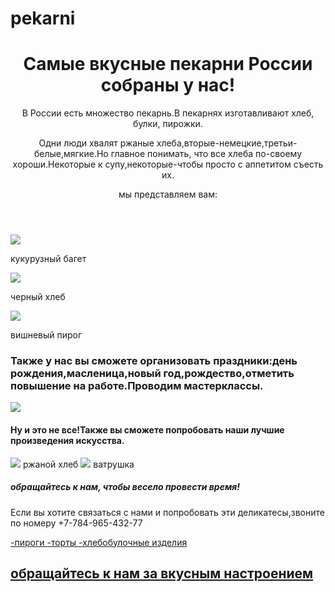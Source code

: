 # pekarni<html>
<title>пекарни всех стран</title>
<header>
<h1>Самые вкусные пекарни России собраны у нас!</h1>
<text-align:center>
<p>В России есть множество пекарнь.В пекарнях изготавливают хлеб, булки, пирожки.</p>
<p>Одни люди хвалят ржаные хлеба,вторые-немецкие,третьи-белые,мягкие.Но главное понимать,
что все хлеба по-своему хороши.Некоторые к супу,некоторые-чтобы просто с аппетитом съесть их.</p>
мы представляем вам:
</header>
<body>
<img src="https://www.google.com/imgres?imgurl=http%3A%2F%2Fpics.livejournal.com%2Finesacipa%2Fpic%2F001atexe&imgrefurl=https%3A%2F%2Finesacipa.livejournal.com%2F266257.html&tbnid=WFIi0Bs7W0c7_M&vet=12ahUKEwi6k8TxjKv9AhUFwyoKHQpEB9cQMygEegUIARC2AQ..i&docid=i_A-3Iq2jqqwMM&w=1817&h=905&itg=1&q=%D0%BA%D1%83%D0%BA%D1%83%D1%80%D1%83%D0%B7%D0%BD%D1%8B%D0%B9%20%D0%B1%D0%B0%D0%B3%D0%B5%D1%82&ved=2ahUKEwi6k8TxjKv9AhUFwyoKHQpEB9cQMygEegUIARC2AQ">
<p>кукурузный багет</p>
<img src="https://www.google.com/imgres?imgurl=https%3A%2F%2Fasiaplustj.info%2Fsites%2Fdefault%2Ffiles%2Farticles%2F267026%2Forig.jpg&imgrefurl=https%3A%2F%2Fasiaplustj.info%2Fru%2Fnews%2Ftajikistan%2Fsociety%2F20190428%2Fiz-chego-v-tadzhikistane-delayut-chernii-hleb&tbnid=yQO1YhOWHRhz7M&vet=12ahUKEwiN4u70jav9AhVUzyoKHcHLDRYQMygMegUIARCUAg..i&docid=QozhYsYUhfbhDM&w=529&h=417&q=%D1%87%D0%B5%D1%80%D0%BD%D1%8B%D0%B9%20%D1%85%D0%BB%D0%B5%D0%B1&ved=2ahUKEwiN4u70jav9AhVUzyoKHcHLDRYQMygMegUIARCUAg">
<p>черный хлеб</p>
<img src="https://www.google.com/imgres?imgurl=https%3A%2F%2Fe2.edimdoma.ru%2Fdata%2Frecipes%2F0004%2F2670%2F42670-ed4_wide.jpg%3F1468555834&imgrefurl=https%3A%2F%2Fwww.edimdoma.ru%2Fretsepty%2F42670-vishnevyy-pirog-klassika&tbnid=CmJVXQmRupDtPM&vet=12ahUKEwiaidr0jqv9AhUnBhAIHWgRAh4QMygGegUIARCRAg..i&docid=5TDRNiF8jTyZRM&w=580&h=450&q=%D0%B2%D0%B8%D1%88%D0%BD%D0%B5%D0%B2%D1%8B%D0%B9%20%D0%BF%D0%B8%D1%80%D0%BE%D0%B3&ved=2ahUKEwiaidr0jqv9AhUnBhAIHWgRAh4QMygGegUIARCRAg">
<p>вишневый пирог</p>
<h3>Также у нас вы сможете организовать праздники:день рождения,масленица,новый год,рождество,отметить повышение на работе.Проводим мастерклассы.</h3>
<img src="https://www.google.com/url?sa=i&url=https%3A%2F%2Fwww.pitershopsvet.ru%2Floft-it%2F5055csred%2F&psig=AOvVaw29e4NVoGxo3UljTRaE_uQH&ust=1677225047458000&source=images&cd=vfe&ved=0CA8QjRxqFwoTCLCCqaqUq_0CFQAAAAAdAAAAABAE">
<h4>Ну и это не все!Также вы сможете попробовать наши лучшие произведения искусства.</h4>
<img src="https://www.google.com/url?sa=i&url=https%3A%2F%2Fgotovim-doma.ru%2Frecipe%2F2064-derevenskiy-rzhanoy-khleb-na-drozhzhakh&psig=AOvVaw0Mt9zIdPACKgvVyAbyrYsL&ust=1677225190170000&source=images&cd=vfe&ved=0CBAQjRxqFwoTCLioge-Uq_0CFQAAAAAdAAAAABAE">
ржаной хлеб
<img src="https://www.google.com/imgres?imgurl=https%3A%2F%2Fcalorizator.ru%2Fsites%2Fdefault%2Ffiles%2Fimagecache%2Fproduct_512%2Fproduct%2Fvatrushka-tvorog.jpg&imgrefurl=https%3A%2F%2Fcalorizator.ru%2Fproduct%2Fbread%2Fvatrushka-tvorog&tbnid=7eQ905Os9d-3RM&vet=12ahUKEwiR-YmUlav9AhWUtyoKHQ5ZBOIQMygUegUIARCHAg..i&docid=lybAOjBuwqqk2M&w=512&h=512&q=%D0%B2%D0%B0%D1%82%D1%80%D1%83%D1%88%D0%BA%D0%B0%20%D1%81%20%D1%82%D0%B2%D0%BE%D1%80%D0%BE%D0%B3%D0%BE%D0%BC&ved=2ahUKEwiR-YmUlav9AhWUtyoKHQ5ZBOIQMygUegUIARCHAg">
ватрушка
<h5>обращайтесь к нам, чтобы весело провести время!</h5>
</body>
<footer>
<p>Если вы хотите связаться с нами и попробовать эти деликатесы,звоните по номеру +7-784-965-432-77</p>
<a href="https://ru.wikipedia.org/wiki/%D0%9F%D0%B8%D1%80%D0%BE%D0%B3">-пироги
<a href="https://ru.wikipedia.org/wiki/%D0%A2%D0%BE%D1%80%D1%82">-торты
<a href="https://ru.wikipedia.org/wiki/%D0%A5%D0%BB%D0%B5%D0%B1%D0%BE%D0%B1%D1%83%D0%BB%D0%BE%D1%87%D0%BD%D0%BE%D0%B5_%D0%B8%D0%B7%D0%B4%D0%B5%D0%BB%D0%B8%D0%B5">-хлебобулочные изделия
<h2>обращайтесь к нам за вкусным настроением</h2>
</footer>
</html>
